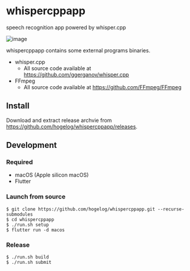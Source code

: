 # whispercppapp
speech recognition app powered by whisper.cpp

![image](https://user-images.githubusercontent.com/50920/209566929-4665873c-d227-4d00-a7f8-bf73ece1ec19.png)

whispercppapp contains some external programs binaries.

- whisper.cpp
  - All source code available at <https://github.com/ggerganov/whisper.cpp>
- FFmpeg
  - All source code available at <https://github.com/FFmpeg/FFmpeg>


## Install
Download and extract release archvie from <https://github.com/hogelog/whispercppapp/releases>.

## Development
### Required
- macOS (Apple silicon macOS)
- Flutter

### Launch from source
```console
$ git clone https://github.com/hogelog/whispercppapp.git --recurse-submodules
$ cd whispercppapp
$ ./run.sh setup
$ flutter run -d macos
```

### Release
```console
$ ./run.sh build
$ ./run.sh submit
```
